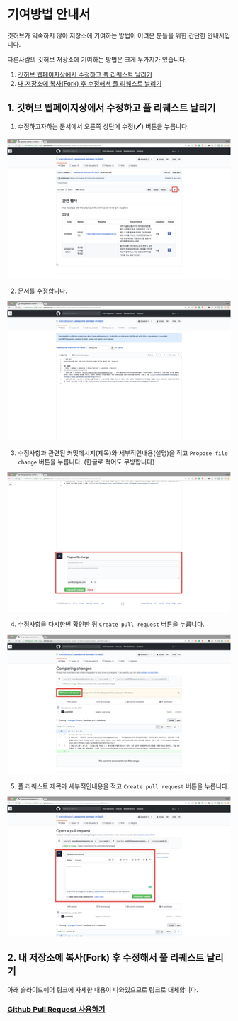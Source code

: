 # 기여방법 안내서

깃허브가 익숙하지 않아 저장소에 기여하는 방법이 어려운 분들을 위한 간단한 안내서입니다.

다른사람의 깃허브 저장소에 기여하는 방법은 크게 두가지가 있습니다.

1.  [깃허브 웹페이지상에서 수정하고 풀 리퀘스트 날리기](#1-깃허브-웹페이지상에서-수정하고-풀-리퀘스트-날리기)
1.  [내 저장소에 복사(Fork) 후 수정해서 풀 리퀘스트 날리기](#2내-저장소에-복사Fork-후-수정해서-풀-리퀘스트-날리기)

## 1. 깃허브 웹페이지상에서 수정하고 풀 리퀘스트 날리기

1.  수정하고자하는 문서에서 오른쪽 상단에 수정(🖊️) 버튼을 누릅니다.

![](icons/contribution_screenshot_1.png)

2.  문서를 수정합니다.

![](icons/contribution_screenshot_2.png)

3.  수정사항과 관련된 커밋메시지(제목)와 세부적인내용(설명)을 적고 `Propose file change` 버튼을 누릅니다. (한글로 적어도 무방합니다)

![](icons/contribution_screenshot_3.png)

4.  수정사항을 다시한번 확인한 뒤 `Create pull request` 버튼을 누릅니다.

![](icons/contribution_screenshot_4.png)

5.  풀 리퀘스트 제목과 세부적인내용을 적고 `Create pull request` 버튼을 누릅니다.

![](icons/contribution_screenshot_5.png)

## 2. 내 저장소에 복사(Fork) 후 수정해서 풀 리퀘스트 날리기

아래 슬라이드쉐어 링크에 자세한 내용이 나와있으므로 링크로 대체합니다.

### [Github Pull Request 사용하기](https://www.slideshare.net/jungseobshin/github-pull-request)

